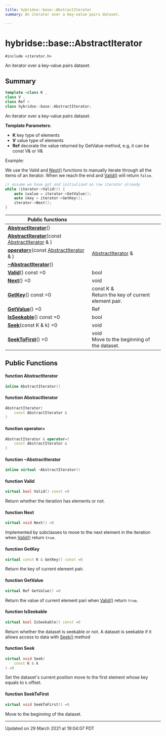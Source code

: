 ```yaml
---
title: hybridse::base::AbstractIterator
summary: An iterator over a key-value pairs dataset. 

---
```

# hybridse::base::AbstractIterator



`#include <iterator.h>`

An iterator over a key-value pairs dataset. 
## Summary

```cpp
template <class K ,
class V ,
class Ref >
class hybridse::base::AbstractIterator;
```
An iterator over a key-value pairs dataset. 

**Template Parameters**: 

  * **K** key type of elements 
  * **V** value type of elements 
  * **Ref** decorate the value returned by GetValue method, e.g, it can be const V& or V&



Example:

We use the Valid and [Next()](/hybridse/usage/api/c++/Classes/classhybridse_1_1base_1_1_abstract_iterator.md#function-next) functions to manually iterate through all the items of an iterator. When we reach the end and [Valid()](/hybridse/usage/api/c++/Classes/classhybridse_1_1base_1_1_abstract_iterator.md#function-valid) will return `false`.



```cpp
// assume we have got and initialized an row iterator already
while (iterator->Valid()) {
    auto &value = iterator->GetValue();
    auto &key = iterator->GetKey();
    iterator->Next();
}
```



|  Public functions|            |
| -------------- | -------------- |
|**[AbstractIterator](/hybridse/usage/api/c++/Classes/classhybridse_1_1base_1_1_abstract_iterator.md#function-abstractiterator)**()|  |
|**[AbstractIterator](/hybridse/usage/api/c++/Classes/classhybridse_1_1base_1_1_abstract_iterator.md#function-abstractiterator)**(const [AbstractIterator](/hybridse/usage/api/c++/Classes/classhybridse_1_1base_1_1_abstract_iterator.md) & )|  |
|**[operator=](/hybridse/usage/api/c++/Classes/classhybridse_1_1base_1_1_abstract_iterator.md#function-operator=)**(const [AbstractIterator](/hybridse/usage/api/c++/Classes/classhybridse_1_1base_1_1_abstract_iterator.md) & )| [AbstractIterator](/hybridse/usage/api/c++/Classes/classhybridse_1_1base_1_1_abstract_iterator.md) &  |
|**[~AbstractIterator](/hybridse/usage/api/c++/Classes/classhybridse_1_1base_1_1_abstract_iterator.md#function-~abstractiterator)**()|  |
|**[Valid](/hybridse/usage/api/c++/Classes/classhybridse_1_1base_1_1_abstract_iterator.md#function-valid)**() const =0| bool  |
|**[Next](/hybridse/usage/api/c++/Classes/classhybridse_1_1base_1_1_abstract_iterator.md#function-next)**() =0| void  |
|**[GetKey](/hybridse/usage/api/c++/Classes/classhybridse_1_1base_1_1_abstract_iterator.md#function-getkey)**() const =0| const K & <br>Return the key of current element pair.  |
|**[GetValue](/hybridse/usage/api/c++/Classes/classhybridse_1_1base_1_1_abstract_iterator.md#function-getvalue)**() =0| Ref  |
|**[IsSeekable](/hybridse/usage/api/c++/Classes/classhybridse_1_1base_1_1_abstract_iterator.md#function-isseekable)**() const =0| bool  |
|**[Seek](/hybridse/usage/api/c++/Classes/classhybridse_1_1base_1_1_abstract_iterator.md#function-seek)**(const K & k) =0| void  |
|**[SeekToFirst](/hybridse/usage/api/c++/Classes/classhybridse_1_1base_1_1_abstract_iterator.md#function-seektofirst)**() =0| void <br>Move to the beginning of the dataset.  |

## Public Functions

#### function AbstractIterator

```cpp
inline AbstractIterator()
```


#### function AbstractIterator

```cpp
AbstractIterator(
    const AbstractIterator & 
)
```


#### function operator=

```cpp
AbstractIterator & operator=(
    const AbstractIterator & 
)
```


#### function ~AbstractIterator

```cpp
inline virtual ~AbstractIterator()
```


#### function Valid

```cpp
virtual bool Valid() const =0
```


Return whether the iteration has elements or not. 


#### function Next

```cpp
virtual void Next() =0
```


Implemented by subclasses to move to the next element in the iteration when [Valid()](/hybridse/usage/api/c++/Classes/classhybridse_1_1base_1_1_abstract_iterator.md#function-valid) return `true`. 


#### function GetKey

```cpp
virtual const K & GetKey() const =0
```

Return the key of current element pair. 

#### function GetValue

```cpp
virtual Ref GetValue() =0
```


Return the value of current element pari when [Valid()](/hybridse/usage/api/c++/Classes/classhybridse_1_1base_1_1_abstract_iterator.md#function-valid) return `true`. 


#### function IsSeekable

```cpp
virtual bool IsSeekable() const =0
```


Return whether the dataset is seekable or not. A dataset is seekable if it allows access to data with [Seek()](/hybridse/usage/api/c++/Classes/classhybridse_1_1base_1_1_abstract_iterator.md#function-seek) method 


#### function Seek

```cpp
virtual void Seek(
    const K & k
) =0
```


Set the dataset's current position move to the first element whose key equals to `k` offset. 


#### function SeekToFirst

```cpp
virtual void SeekToFirst() =0
```

Move to the beginning of the dataset. 

-------------------------------

Updated on 29 March 2021 at 19:04:07 PDT